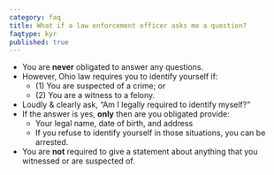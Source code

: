 ```yaml
---
category: faq
title: What if a law enforcement officer asks me a question?
faqtype: kyr
published: true
---
```

* You are **never** obligated to answer any questions.
* However, Ohio law requires you to identify yourself if:
  * (1) You are suspected of a crime; or
  * (2) You are a witness to a felony.
* Loudly & clearly ask, “Am I legally required to identify myself?”
* If the answer is yes, **only** then are you obligated provide:
  * Your legal name, date of birth, and address
  * If you refuse to identify yourself in those situations, you can be arrested.
* You are **not** required to give a statement about anything that you witnessed or are suspected of.
